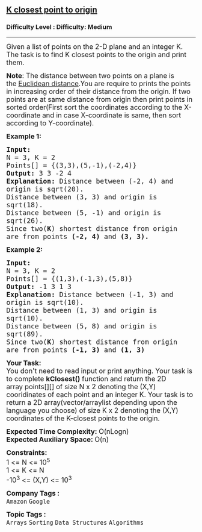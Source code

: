 <h2><a href="https://www.geeksforgeeks.org/problems/product-array-puzzle4634/1?page=8&company=Google&sortBy=submissions">K closest point to origin</a></h2><h3>Difficulty Level : Difficulty: Medium</h3><hr><div class="problems_problem_content__Xm_eO"><p><span style="font-size: 18px;">Given a list of points on the 2-D plane and an integer K. The task is to find K closest points to the origin and print them.</span></p>
<p><span style="font-size: 18px;"><strong>Note</strong>: The distance between two points on a plane is the&nbsp;<a href="https://en.wikipedia.org/wiki/Euclidean_distance" target="_blank" rel="nofollow noopener">Euclidean distance</a>.You are require to prints the points in increasing order of their distance from the origin. If two points are at same distance from origin&nbsp;then print points in sorted order(First sort the coordinates according to the X-coordinate and in case X-coordinate is same, then sort&nbsp; according to Y-coordinate).</span></p>
<p><span style="font-size: 18px;"><strong>Example 1:</strong></span></p>
<pre><span style="font-size: 18px;"><strong>Input:
</strong>N = 3, K = 2
Points[] = {(3,3),(5,-1),(-2,4)}
<strong>Output: </strong>3 3 -2 4<strong>
Explanation: </strong>Distance between (-2, 4) and
origin is sqrt(20).
Distance between (3, 3) and origin is
sqrt(18).
Distance between (5, -1) and origin is
sqrt(26).
Since two(<strong>K</strong>) shortest distance from origin
are from points <strong>(-2, 4)&nbsp;</strong>and <strong>(3, 3).</strong></span>
</pre>
<p><span style="font-size: 18px;"><strong>Example 2:</strong></span></p>
<pre><span style="font-size: 18px;"><strong>Input:
</strong>N = 3, K = 2
Points[] = {(1,3),(-1,3),(5,8)}
<strong>Output: </strong>-1 3 1 3<strong>
Explanation: </strong>Distance between (-1, 3) and
origin is sqrt(10).
Distance between (1, 3) and origin is
sqrt(10).
Distance between (5, 8) and origin is
sqrt(89).
Since two(<strong>K</strong>) shortest distance from origin
are from points <strong>(-1, 3)&nbsp;</strong>and <strong>(1, 3)&nbsp;</strong></span></pre>
<p><span style="font-size: 18px;"><strong>Your Task:</strong><br>You don't need to read input or print anything.&nbsp;Your task is to complete&nbsp;<strong>kClosest()</strong>&nbsp;function and return the 2D array&nbsp;points[][] of size N x 2 denoting the (X,Y) cooridinates of each point and an integer K. Your task is to return a 2D array(vector/arraylist depending upon the language you choose)&nbsp;of size K x 2 denoting the (X,Y) coordinates of the K-closest points to the origin.&nbsp;</span></p>
<p><span style="font-size: 18px;"><strong>Expected Time Complexity:&nbsp;</strong>O(nLogn)<br><strong>Expected Auxiliary Space:&nbsp;</strong>O(n)&nbsp;</span></p>
<p><span style="font-size: 18px;"><strong>Constraints:&nbsp;</strong><br>1 &lt;= N&nbsp;&lt;= 10<sup>5</sup><br>1 &lt;= K&nbsp;&lt;= N<br>-10<sup>3</sup></span><span style="font-size: 18px;">&nbsp;&lt;= (X,Y) &lt;= 10<sup>3</sup></span></p></div><p><span style=font-size:18px><strong>Company Tags : </strong><br><code>Amazon</code>&nbsp;<code>Google</code>&nbsp;<br><p><span style=font-size:18px><strong>Topic Tags : </strong><br><code>Arrays</code>&nbsp;<code>Sorting</code>&nbsp;<code>Data Structures</code>&nbsp;<code>Algorithms</code>&nbsp;